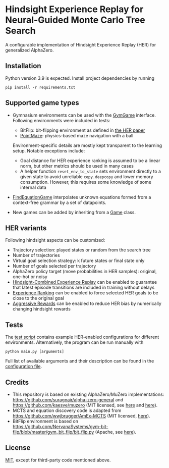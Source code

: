 # Hindsight Experience Replay for Neural-Guided Monte Carlo Tree Search

A configurable implementation of Hindsight Experience Replay (HER) for generalized AlphaZero.

## Installation

Python version 3.9 is expected. Install project dependencies by running

```pip install -r requirements.txt```

## Supported game types

- Gymnasium environments can be used with the [GymGame](src/game/gym_game.py) interface. Following environments
were included in tests:
  - BitFlip: bit-flipping environment as defined in 
  [the HER paper](https://proceedings.neurips.cc/paper_files/paper/2017/file/453fadbd8a1a3af50a9df4df899537b5-Paper.pdf)
  - [PointMaze](https://robotics.farama.org/envs/maze/point_maze/): physics-based maze navigation with a ball 
  
  Environment-specific details are mostly kept transparent to the learning setup. Notable exceptions include:
  - Goal distance for HER experience ranking is assumed to be a linear norm, but other metrics should be used in many
  cases
  - A helper function ```reset_env_to_state``` sets environment directly to a given state to avoid unreliable
  ```copy.deepcopy``` and lower memory consumption. 
  However, this requires some knowledge of some internal data

- [FindEquationGame](src/game/find_equation_game.py) interpolates unknown equations formed from a context-free grammar
by a set of datapoints.

- New games can be added by inheriting from a [Game](src/game/game.py) class.

## HER variants

Following hindsight aspects can be customized:

- Trajectory selection: played states or random from the search tree
- Number of trajectories
- Virtual goal selection strategy: k future states or final state only
- Number of goals selected per trajectory
- AlphaZero policy target (move probabilities in HER samples): original, one-hot or noisy
- [Hindsight-Combined Experience Replay](https://www.researchgate.net/publication/346030781) can be enabled to guarantee
that latest episode transitions are included in training without delays
- [Experience Ranking](https://ieeexplore.ieee.org/abstract/document/8850705/) can be enabled to force selected HER
goals to be close to the original goal
- [Aggressive Rewards](http://arxiv.org/abs/1809.02070) can be enabled to reduce HER bias by numerically changing
hindsight rewards


## Tests

The [test script](test/test_a0.py) contains example HER-enabled configurations for different environments.
Alternatively, the program can be run manually with

```python main.py [arguments]```

Full list of available arguments and their description can be found in the [configuration file](src/config.py).

## Credits

- This repository is based on existing AlphaZero/MuZero implementations: https://github.com/suragnair/alpha-zero-general
and https://github.com/kaesve/muzero (MIT licensed, see [here](license/LICENSE-alphazero) and
[here](license/LICENSE-muzero)).
- MCTS and equation discovery code is adapted from https://github.com/wwjbrugger/AmEx-MCTS (MIT licensed,
[here](license/LICENSE-amex)).
- BitFlip environment is based on https://github.com/NervanaSystems/gym-bit-flip/blob/master/gym_bit_flip/bit_flip.py
(Apache, see [here](https://pypi.org/project/gym-bit-flip/)).


## License

[MIT](license/LICENSE), except for third-party code mentioned above.

